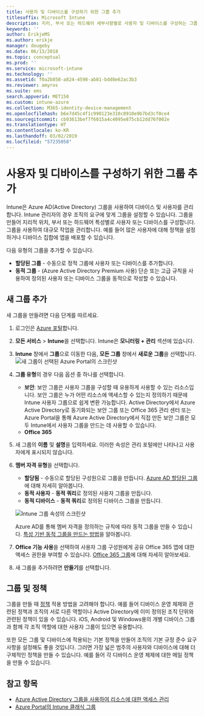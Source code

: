 ```yaml
---
title: 사용자 및 디바이스를 구성하기 위한 그룹 추가
titlesuffix: Microsoft Intune
description: 지리, 부서 또는 하드웨어 세부사항별로 사용자 및 디바이스를 구성하는 그룹을 추가합니다.
keywords: ''
author: ErikjeMS
ms.author: erikje
manager: dougeby
ms.date: 06/13/2018
ms.topic: conceptual
ms.prod: ''
ms.service: microsoft-intune
ms.technology: ''
ms.assetid: f0a2b858-a824-4598-ab81-bdd8e62ac3b3
ms.reviewer: amyros
ms.suite: ems
search.appverid: MET150
ms.custom: intune-azure
ms.collection: M365-identity-device-management
ms.openlocfilehash: b6e7d45c4f1c990123e310c8910e9b7bd3cf0ce4
ms.sourcegitcommit: cb93613bef7f6015a4c4095e875cb12dd76f002e
ms.translationtype: HT
ms.contentlocale: ko-KR
ms.lasthandoff: 03/02/2019
ms.locfileid: "57235058"
---
```

# <a name="add-groups-to-organize-users-and-devices"></a>사용자 및 디바이스를 구성하기 위한 그룹 추가
Intune은 Azure AD(Active Directory) 그룹을 사용하여 디바이스 및 사용자를 관리합니다. Intune 관리자의 경우 조직의 요구에 맞게 그룹을 설정할 수 있습니다. 그룹을 만들어 지리적 위치, 부서 또는 하드웨어 특성별로 사용자 또는 디바이스를 구성합니다. 그룹을 사용하여 대규모 작업을 관리합니다. 예를 들어 많은 사용자에 대해 정책을 설정하거나 디바이스 집합에 앱을 배포할 수 있습니다.

다음 유형의 그룹을 추가할 수 있습니다.
- **할당된 그룹** - 수동으로 정적 그룹에 사용자 또는 디바이스를 추가합니다.
- **동적 그룹** - (Azure Active Directory Premium 사용) 단순 또는 고급 규칙을 사용하여 정의된 사용자 또는 디바이스 그룹을 동적으로 작성할 수 있습니다.

## <a name="add-a-new-group"></a>새 그룹 추가

새 그룹을 만들려면 다음 단계를 따르세요.
1. 로그인은 [Azure 포털](https://portal.azure.com)합니다.
2. **모든 서비스** > **Intune**을 선택합니다. Intune은 **모니터링 + 관리** 섹션에 있습니다.
3. **Intune** 창에서 **그룹**으로 이동한 다음, **모든 그룹** 창에서 **새로운 그룹**을 선택합니다.
   ![새 그룹이 선택된 Azure Portal의 스크린샷](./media/groups-add-new.png)
4. **그룹 유형**의 경우 다음 옵션 중 하나를 선택합니다.
    - **보안**: 보안 그룹은 사용자 그룹을 구성할 때 유용하게 사용할 수 있는 리소스입니다. 보안 그룹은 누가 어떤 리소스에 액세스할 수 있는지 정의하기 때문에 Intune 사용자 그룹으로 쉽게 변환 가능합니다. Active Directory에서 Azure Active Directory로 동기화되는 보안 그룹 또는 Office 365 관리 센터 또는 Azure Portal을 통해 Azure Active Directory에서 직접 만든 보안 그룹은 모두 Intune에서 사용자 그룹을 만드는 데 사용할 수 있습니다.
    - **Office 365**

5. 새 그룹의 **이름** 및 **설명**을 입력하세요. 이러한 속성은 관리 포털에만 나타나고 사용자에게 표시되지 않습니다.

6. **멤버 자격 유형**을 선택합니다.
   - **할당됨** - 수동으로 할당된 구성원으로 그룹을 만듭니다. [Azure AD 할당된 그룹](https://docs.microsoft.com/azure/active-directory/active-directory-groups-create-azure-portal)에 대해 자세히 알아봅니다.
   - **동적 사용자** - **동적 쿼리**로 정의된 사용자 그룹을 만듭니다.
   - **동적 디바이스** - **동적 쿼리**로 정의된 디바이스 그룹을 만듭니다.

   ![Intune 그룹 속성의 스크린샷](./media/groups-add-properties.png)

   Azure AD를 통해 멤버 자격을 정의하는 규칙에 따라 동적 그룹을 만들 수 있습니다. [특성 기반 동적 그룹을 만드는 방법](https://docs.microsoft.com/azure/active-directory/active-directory-groups-dynamic-membership-azure-portal)을 알아봅니다.

7. **Office 기능 사용**을 선택하여 사용자 그룹 구성원에게 공유 Office 365 앱에 대한 액세스 권한을 부여할 수 있습니다. [Office 365 그룹](https://support.office.com/article/Learn-about-Office-365-groups-b565caa1-5c40-40ef-9915-60fdb2d97fa2)에 대해 자세히 알아보세요.
8. 새 그룹을 추가하려면 **만들기**를 선택합니다.

## <a name="groups-and-policies"></a>그룹 및 정책

그룹을 만들 때 [정책](device-compliance-get-started.md) 적용 방법을 고려해야 합니다. 예를 들어 디바이스 운영 체제와 관련된 정책과 조직의 서로 다른 역할이나 Active Directory에 이미 정의된 조직 단위와 관련된 정책이 있을 수 있습니다. iOS, Android 및 Windows용의 개별 디바이스 그룹과 함께 각 조직 역할에 대한 사용자 그룹이 있으면 유용합니다.

또한 모든 그룹 및 디바이스에 적용되는 기본 정책을 만들어 조직의 기본 규정 준수 요구 사항을 설정해도 좋을 것입니다. 그러면 가장 넓은 범주의 사용자와 디바이스에 대해 더 구체적인 정책을 만들 수 있습니다. 예를 들어 각 디바이스 운영 체제에 대한 메일 정책을 만들 수 있습니다.



## <a name="see-also"></a>참고 항목
- [Azure Active Directory 그룹을 사용하여 리소스에 대한 액세스 관리](https://docs.microsoft.com/azure/active-directory/active-directory-manage-groups)
- [Azure Portal의 Intune 클래식 그룹](groups-get-started.md)
